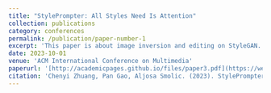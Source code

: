 ```yaml
---
title: "StylePrompter: All Styles Need Is Attention"
collection: publications
category: conferences
permalink: /publication/paper-number-1
excerpt: 'This paper is about image inversion and editing on StyleGAN.'
date: 2023-10-01
venue: 'ACM International Conference on Multimedia'
paperurl: '[http://academicpages.github.io/files/paper3.pdf](https://web.archive.org/web/20231028163134id_/https://dl.acm.org/doi/pdf/10.1145/3581783.3612168)'
citation: 'Chenyi Zhuang, Pan Gao, Aljosa Smolic. (2023). StylePrompter: All Styles Need Is Attention. In Proceedings of the 31st ACM International Conference on Multimedia (pp. 2487-2497).'
---
```


